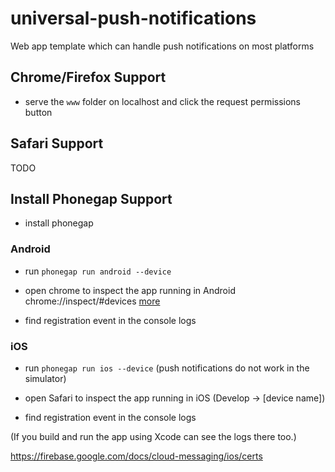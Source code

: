 # universal-push-notifications
Web app template which can handle push notifications on most platforms

## Chrome/Firefox Support

- serve the `www` folder on localhost and click the request permissions button

## Safari Support

TODO

## Install Phonegap Support

- install phonegap

### Android

- run `phonegap run android --device`

- open chrome to inspect the app running in Android chrome://inspect/#devices
[more](https://developers.google.com/web/tools/chrome-devtools/remote-debugging/)

- find registration event in the console logs


### iOS

- run `phonegap run ios --device` (push notifications do not work in the simulator)

- open Safari to inspect the app running in iOS (Develop -> [device name])

- find registration event in the console logs

(If you build and run the app using Xcode can see the logs there too.)

https://firebase.google.com/docs/cloud-messaging/ios/certs
